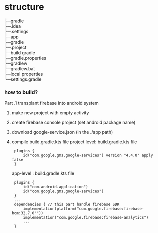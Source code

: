 # structure
    
├─gradle            
├─.idea             
├─.settings         
├─app               
├─gradle            
├─.project          
├─build gradle      
├─gradle.properties     
├─gradlew           
├─gradlew.bat       
├─local properties  
└─settings.gradle   
    

### how to build?

Part .1 transplant firebase into android system

1. make new project with empty activity
2. create firebase console project (set android package name)
3. download google-service.json (in the ./app path)
4. compile build.gradle.kts file
   project level: build.gradle.kts file
   ```
    plugins { 
        id("com.google.gms.google-services") version "4.4.0" apply false 
    }

   ```

   app-level : build.gradle.kts file
   ```
    plugins { 
        id("com.android.application")
        id("com.google.gms.google-services")
    }
    ...
    dependencies { // this part handle firebase SDK
        implementation(platform("com.google.firebase:firebase-bom:32.7.0""))
        implementation("com.google.firebase:firebase-analytics")
        ...
    }
   ```

   